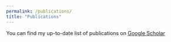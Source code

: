 ```yaml
---
permalink: /publications/
title: "Publications"
---
```


You can find my up-to-date list of publications on [Google Scholar](https://scholar.google.com/citations?user=e-N_8owAAAAJ&hl=en)


